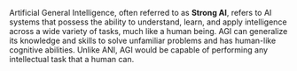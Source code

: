 Artificial General Intelligence, often referred to as **Strong AI**, refers to AI systems that possess the ability to understand, learn, and apply intelligence across a wide variety of tasks, much like a human being. AGI can generalize its knowledge and skills to solve unfamiliar problems and has human-like cognitive abilities. Unlike ANI, AGI would be capable of performing any intellectual task that a human can.